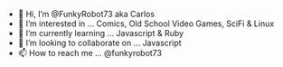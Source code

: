- 👋 Hi, I’m @FunkyRobot73 aka Carlos
- 👀 I’m interested in ... Comics, Old School Video Games, SciFi & Linux
- 🌱 I’m currently learning ... Javascript & Ruby
- 💞️ I’m looking to collaborate on ... Javascript
- 📫 How to reach me ... @funkyrobot73
